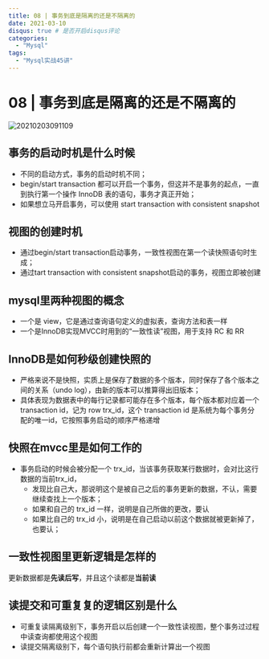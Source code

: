 ```yaml
---
title: 08 | 事务到底是隔离的还是不隔离的
date: 2021-03-10
disqus: true # 是否开启disqus评论
categories:
  - "Mysql"
tags:
  - "Mysql实战45讲"
---
```


<!--more-->

# 08 | 事务到底是隔离的还是不隔离的

![20210203091109](http://pic.zero-tt.fun/note/20210203091109.png)

## 事务的启动时机是什么时候
* 不同的启动方式，事务的启动时机不同；
* begin/start transaction 都可以开启一个事务，但这并不是事务的起点，一直到执行第一个操作 InnoDB 表的语句，事务才真正开始；
* 如果想立马开启事务，可以使用 start transaction with consistent snapshot

## 视图的创建时机
* 通过begin/start transaction启动事务，一致性视图在第一个读快照语句时生成；
* 通过tart transaction with consistent snapshot启动的事务，视图立即被创建

## mysql里两种视图的概念
* 一个是 view，它是通过查询语句定义的虚拟表，查询方法和表一样
* 一个是InnoDB实现MVCC时用到的“一致性读”视图，用于支持 RC 和 RR

## InnoDB是如何秒级创建快照的
* 严格来说不是快照，实质上是保存了数据的多个版本，同时保存了各个版本之间的关系（undo log），由新的版本可以推算得出旧版本；
* 具体表现为数据表中的每行记录都可能存在多个版本，每个版本都对应着一个 transaction id，记为 row trx_id，这个 transaction id 是系统为每个事务分配的唯一id，它按照事务启动的顺序严格递增

## 快照在mvcc里是如何工作的
* 事务启动的时候会被分配一个 trx_id，当该事务获取某行数据时，会对比这行数据的当前trx_id，
    * 发现比自己大，那说明这个是被自己之后的事务更新的数据，不认，需要继续查找上一个版本；
    * 如果和自己的 trx_id 一样，说明是自己所做的更改，要认
    * 如果比自己的 trx_id 小，说明是在自己启动以前这个数据就被更新掉了，也要认；

## 一致性视图里更新逻辑是怎样的
更新数据都是**先读后写**，并且这个读都是**当前读**

## 读提交和可重复复的逻辑区别是什么

* 可重复读隔离级别下，事务开启以后创建一个一致性读视图，整个事务过过程中读查询都使用这个视图
* 读提交隔离级别下，每个语句执行前都会重新计算出一个视图